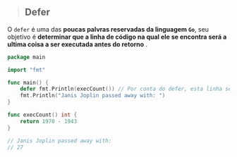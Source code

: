 > ## Defer

O `defer` é uma das **poucas palvras reservadas da linguagem `Go`**, seu objetivo é **determinar que a linha de código na qual ele se encontra será a ultima coisa a ser executada antes do retorno** . 


```go
package main

import "fmt"

func main() {
	defer fmt.Println(execCount()) // Por conta do defer, esta linha será executada por ultimo.
	fmt.Println("Janis Joplin passed away with: ") 
}

func execCount() int {
	return 1970 - 1943
}

// Janis Joplin passed away with: 
// 27

```